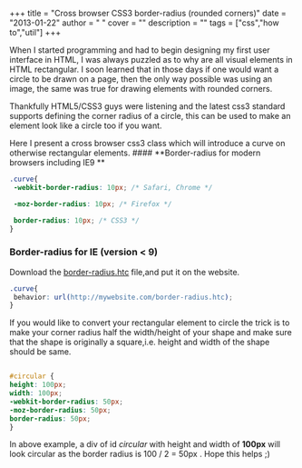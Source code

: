 
+++
title = "Cross browser CSS3 border-radius (rounded corners)"
date = "2013-01-22"
author = " "
cover = ""
description = ""
tags = ["css","how to","util"]
+++

When I started programming and had to begin designing my first user interface in HTML, I was always puzzled as to why are all visual elements in HTML rectangular. I soon learned that in those days if one would want a circle to be drawn on a page, then the only way possible was using an image, the same was true for drawing elements with rounded corners.

 Thankfully HTML5/CSS3 guys were listening and the latest css3 standard supports defining the corner radius of a circle, this can be used to make an element look like a circle too if you want.

  Here I present a cross browser css3 class which will introduce a curve on otherwise rectangular elements. #### **Border-radius for modern browsers including IE9 **

 ```css
.curve{
  -webkit-border-radius: 10px; /* Safari, Chrome */

  -moz-border-radius: 10px; /* Firefox */

  border-radius: 10px; /* CSS3 */
}

```
 ### **Border-radius for IE (version < 9)**

 Download the [border-radius.htc](http://curved-corner.googlecode.com/files/border-radius.htc) file,and put it on the website.

 ```css
.curve{
  behavior: url(http://mywebsite.com/border-radius.htc);
}

```
 If you would like to convert your rectangular element to circle the trick is to make your corner radius half the width/height of your shape and make sure that the shape is originally a square,i.e. height and width of the shape should be same. 
 ```css
 
#circular {
height: 100px;
width: 100px;
-webkit-border-radius: 50px;
-moz-border-radius: 50px;
border-radius: 50px;
}

```
 In above example, a div of id *circular* with height and width of **100px** will look circular as the border radius is 100 / 2 = 50px . Hope this helps ;) 




